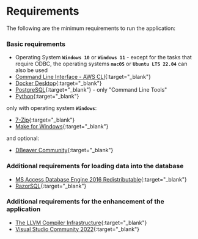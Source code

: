 # Requirements

The following are the minimum requirements to run the application:

### Basic requirements

- Operating System **`Windows 10`** or **`Windows 11`** - except for the tasks that require ODBC, the operating systems **`macOS`** or **`Ubuntu LTS 22.04`** can also be used
- [Command Line Interface - AWS CLI](https://aws.amazon.com/cli/){:target="_blank"}
- [Docker Desktop](https://www.docker.com/products/docker-desktop/){:target="_blank"} 
- [PostgreSQL](https://www.enterprisedb.com/downloads/postgres-postgresql-downloads){:target="_blank"} - only "Command Line Tools"
- [Python](https://www.python.org){:target="_blank"}

only with operating system **`Windows`**:

- [7-Zip](https://www.7-zip.org){:target="_blank"} 
- [Make for Windows](http://gnuwin32.sourceforge.net/packages/make.htm){:target="_blank"} 

and optional:

- [DBeaver Community](https://dbeaver.io){:target="_blank"}

### Additional requirements for loading data into the database

- [MS Access Database Engine 2016 Redistributable](https://www.microsoft.com/en-us/download/details.aspx?id=54920){:target="_blank"}
- [RazorSQL](https://razorsql.com/index.html?adid=jq15&gclid=Cj0KCQjwk5ibBhDqARIsACzmgLSxlJdfFcjIaVeqtuDfjfGdasajXnyZFCyoFmXLLxKodRAoLu_m7NEaAv3IEALw_wcB){:target="_blank"}

### Additional requirements for the enhancement of the application

- [The LLVM Compiler Infrastructure](https://llvm.org){:target="_blank"} 
- [Visual Studio Community 2022](https://visualstudio.microsoft.com/vs/community/){:target="_blank"}
